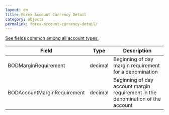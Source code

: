 ```yaml
---
layout: en
title: Forex Account Currency Detail
category: objects
permalink: forex-account-currency-detail/
---
```


[See fields common among all account types.](../account-currency-detail/)

| Field                       | Type    | Description |
| --------------------------- | ------- | ----------- |
| BODMarginRequirement        | decimal | Beginning of day margin requirement for a denomination |
| BODAccountMarginRequirement | decimal | Beginning of day account margin requirement in the denomination of the account |